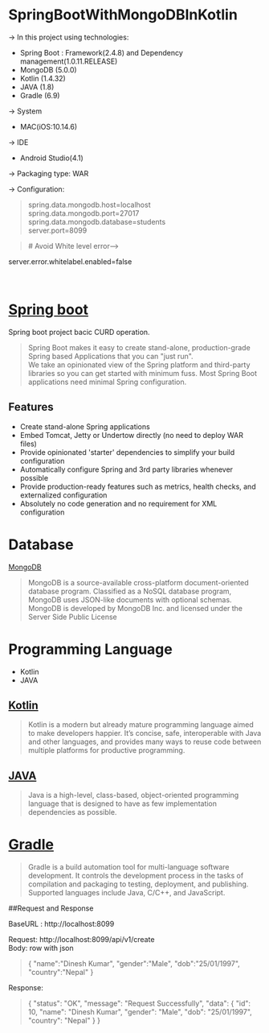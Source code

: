 # SpringBootWithMongoDBInKotlin

-> In this project using technologies:
* Spring Boot : Framework(2.4.8) and Dependency management(1.0.11.RELEASE)
* MongoDB (5.0.0)
* Kotlin (1.4.32)
* JAVA (1.8)
* Gradle (6.9)

-> System 
* MAC(iOS:10.14.6)

-> IDE
* Android Studio(4.1)

-> Packaging type: WAR

-> Configuration:<br>
  > spring.data.mongodb.host=localhost<br>
   spring.data.mongodb.port=27017<br>
   spring.data.mongodb.database=students<br>
   server.port=8099<br>

><!--> # Avoid White level error--><br>
server.error.whitelabel.enabled=false <br>
<!--#logging.level.ROOT=DEBUG--><br>



# [Spring boot](https://spring.io/projects/spring-boot)
Spring boot project bacic CURD operation.

> Spring Boot makes it easy to create stand-alone, production-grade Spring based Applications that you can "just run".<br>
 We take an opinionated view of the Spring platform and third-party libraries so you can get started with minimum fuss. Most Spring Boot applications need minimal Spring configuration.
 
 ## Features
 * Create stand-alone Spring applications
 * Embed Tomcat, Jetty or Undertow directly (no need to deploy WAR files)
 * Provide opinionated 'starter' dependencies to simplify your build configuration
 * Automatically configure Spring and 3rd party libraries whenever possible
 * Provide production-ready features such as metrics, health checks, and externalized configuration
 * Absolutely no code generation and no requirement for XML configuration


# Database
 [MongoDB](https://docs.mongodb.com) 
  > MongoDB is a source-available cross-platform document-oriented database program. Classified as a NoSQL database program, MongoDB uses JSON-like documents with optional schemas. MongoDB is developed by MongoDB Inc. and licensed under the Server Side Public License

# Programming Language
* Kotlin
* JAVA

## [Kotlin](https://kotlinlang.org)
> Kotlin is a modern but already mature programming language aimed to make developers happier. It’s concise, safe, interoperable with Java and other languages, and provides many ways to reuse code between multiple platforms for productive programming.

## [JAVA](https://www.java.com/en/)
> Java is a high-level, class-based, object-oriented programming language that is designed to have as few implementation dependencies as possible.

# [Gradle](https://gradle.org)
> Gradle is a build automation tool for multi-language software development. It controls the development process in the tasks of compilation and packaging to testing, deployment, and publishing. Supported languages include Java, C/C++, and JavaScript.




##Request and Response<br>

BaseURL : http://localhost:8099

Request: http://localhost:8099/api/v1/create<br>
Body: row with json<br>
> {
    "name":"Dinesh Kumar",
    "gender":"Male",
    "dob":"25/01/1997",
    "country":"Nepal"
}


Response:<br>
> {
    "status": "OK",
    "message": "Request Successfully",
    "data": {
        "id": 10,
        "name": "Dinesh Kumar",
        "gender": "Male",
        "dob": "25/01/1997",
        "country": "Nepal"
    }
}

